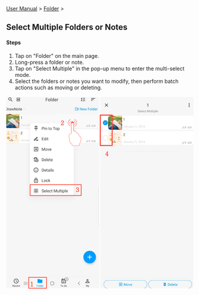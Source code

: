 [User Manual](/dragonnest/drawnote/manual/en) > [Folder](/dragonnest/drawnote/manual/en/folder) >

Select Multiple Folders or Notes
---

#### Steps
1. Tap on "Folder" on the main page.
2. Long-press a folder or note.
3. Tap on "Select Multiple" in the pop-up menu to enter the multi-select mode.
4. Select the folders or notes you want to modify, then perform batch actions such as moving or deleting.

 ![Select Multiple Folders or Notes](imgs/select_multiple_folders_or_notes.png)